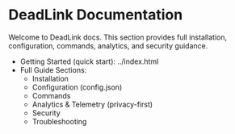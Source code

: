 # DeadLink Documentation

Welcome to DeadLink docs. This section provides full installation, configuration, commands, analytics, and security guidance.

- Getting Started (quick start): ../index.html
- Full Guide Sections:
  - Installation
  - Configuration (config.json)
  - Commands
  - Analytics & Telemetry (privacy-first)
  - Security
  - Troubleshooting


